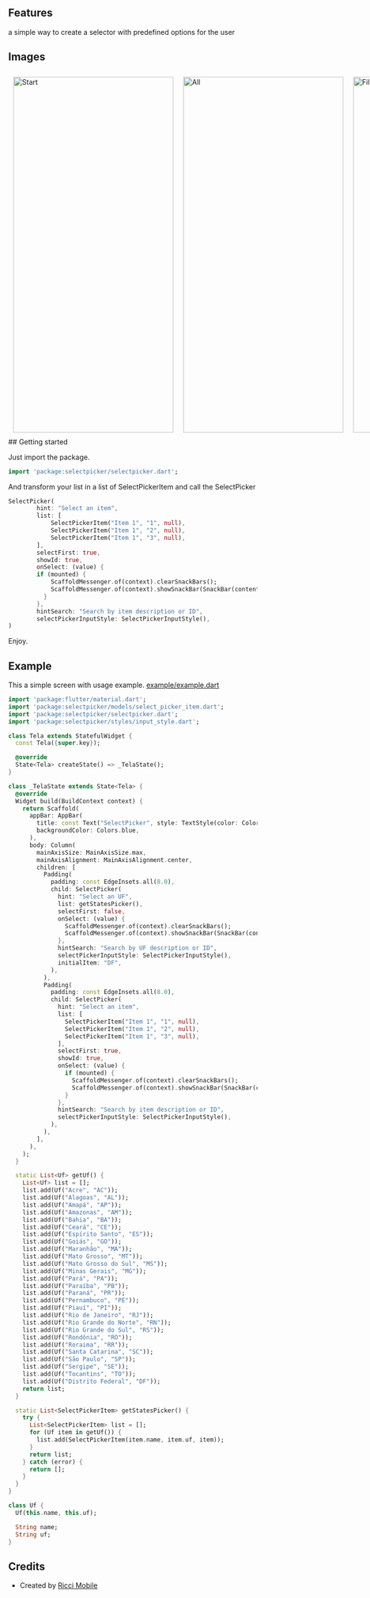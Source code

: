 ## Features

a simple way to create a selector with predefined options for the user

## Images

<div style="display: flex;">
<img src="https://riccimobile.com.br/github/flutter/selectpicker/1.png" alt="Start" style="flex: 1; padding: 10px;" width="324" height="720">
<img src="https://riccimobile.com.br/github/flutter/selectpicker/2.png" alt="All" style="flex: 1; padding: 10px;" width="324" height="720">
<img src="https://riccimobile.com.br/github/flutter/selectpicker/3.png" alt="Filter" style="flex: 1; padding: 10px;" width="324" height="720">
<img src="https://riccimobile.com.br/github/flutter/selectpicker/4.png" alt="Select" style="flex: 1; padding: 10px;" width="324" height="720">
</div>
## Getting started

Just import the package.

```dart
import 'package:selectpicker/selectpicker.dart';
```

And transform your list in a list of SelectPickerItem and call the SelectPicker

```dart
SelectPicker(
        hint: "Select an item",
        list: [
            SelectPickerItem("Item 1", "1", null),
            SelectPickerItem("Item 1", "2", null),
            SelectPickerItem("Item 1", "3", null),
        ],
        selectFirst: true,
        showId: true,
        onSelect: (value) {
        if (mounted) {
            ScaffoldMessenger.of(context).clearSnackBars();
            ScaffoldMessenger.of(context).showSnackBar(SnackBar(content: Text(value.title.toString())));
          }
        },
        hintSearch: "Search by item description or ID",
        selectPickerInputStyle: SelectPickerInputStyle(),
)
```

Enjoy.

## Example

This a simple screen with usage example.
[example/example.dart](https://github.com/gaabrielricci/selectpicker/blob/main/lib/example/example.dart)

```dart
import 'package:flutter/material.dart';
import 'package:selectpicker/models/select_picker_item.dart';
import 'package:selectpicker/selectpicker.dart';
import 'package:selectpicker/styles/input_style.dart';

class Tela extends StatefulWidget {
  const Tela({super.key});

  @override
  State<Tela> createState() => _TelaState();
}

class _TelaState extends State<Tela> {
  @override
  Widget build(BuildContext context) {
    return Scaffold(
      appBar: AppBar(
        title: const Text("SelectPicker", style: TextStyle(color: Colors.white)),
        backgroundColor: Colors.blue,
      ),
      body: Column(
        mainAxisSize: MainAxisSize.max,
        mainAxisAlignment: MainAxisAlignment.center,
        children: [
          Padding(
            padding: const EdgeInsets.all(8.0),
            child: SelectPicker(
              hint: "Select an UF",
              list: getStatesPicker(),
              selectFirst: false,
              onSelect: (value) {
                ScaffoldMessenger.of(context).clearSnackBars();
                ScaffoldMessenger.of(context).showSnackBar(SnackBar(content: Text(value.title.toString())));
              },
              hintSearch: "Search by UF description or ID",
              selectPickerInputStyle: SelectPickerInputStyle(),
              initialItem: "DF",
            ),
          ),
          Padding(
            padding: const EdgeInsets.all(8.0),
            child: SelectPicker(
              hint: "Select an item",
              list: [
                SelectPickerItem("Item 1", "1", null),
                SelectPickerItem("Item 1", "2", null),
                SelectPickerItem("Item 1", "3", null),
              ],
              selectFirst: true,
              showId: true,
              onSelect: (value) {
                if (mounted) {
                  ScaffoldMessenger.of(context).clearSnackBars();
                  ScaffoldMessenger.of(context).showSnackBar(SnackBar(content: Text(value.title.toString())));
                }
              },
              hintSearch: "Search by item description or ID",
              selectPickerInputStyle: SelectPickerInputStyle(),
            ),
          ),
        ],
      ),
    );
  }

  static List<Uf> getUf() {
    List<Uf> list = [];
    list.add(Uf("Acre", "AC"));
    list.add(Uf("Alagoas", "AL"));
    list.add(Uf("Amapá", "AP"));
    list.add(Uf("Amazonas", "AM"));
    list.add(Uf("Bahia", "BA"));
    list.add(Uf("Ceará", "CE"));
    list.add(Uf("Espírito Santo", "ES"));
    list.add(Uf("Goiás", "GO"));
    list.add(Uf("Maranhão", "MA"));
    list.add(Uf("Mato Grosso", "MT"));
    list.add(Uf("Mato Grosso do Sul", "MS"));
    list.add(Uf("Minas Gerais", "MG"));
    list.add(Uf("Pará", "PA"));
    list.add(Uf("Paraíba", "PB"));
    list.add(Uf("Paraná", "PR"));
    list.add(Uf("Pernambuco", "PE"));
    list.add(Uf("Piauí", "PI"));
    list.add(Uf("Rio de Janeiro", "RJ"));
    list.add(Uf("Rio Grande do Norte", "RN"));
    list.add(Uf("Rio Grande do Sul", "RS"));
    list.add(Uf("Rondônia", "RO"));
    list.add(Uf("Roraima", "RR"));
    list.add(Uf("Santa Catarina", "SC"));
    list.add(Uf("São Paulo", "SP"));
    list.add(Uf("Sergipe", "SE"));
    list.add(Uf("Tocantins", "TO"));
    list.add(Uf("Distrito Federal", "DF"));
    return list;
  }

  static List<SelectPickerItem> getStatesPicker() {
    try {
      List<SelectPickerItem> list = [];
      for (Uf item in getUf()) {
        list.add(SelectPickerItem(item.name, item.uf, item));
      }
      return list;
    } catch (error) {
      return [];
    }
  }
}

class Uf {
  Uf(this.name, this.uf);

  String name;
  String uf;
}


```

## Credits

- Created by [Ricci Mobile](https://riccimobile.com.br)
